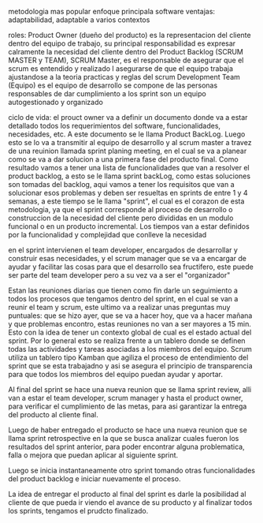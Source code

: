 metodologia mas popular
enfoque principala software
ventajas: adaptabilidad, adaptable a varios contextos

roles: 
Product Owner (dueño del producto) es la representacion del cliente dentro del equipo de trabajo, su principal responsabilidad es expresar calramente la necesidad del cliente dentro del Product Backlog (SCRUM MASTER y TEAM), 
SCRUM Master, es el responsable de asegurar que el scrum es entendido y realizado l asegurarse de que el equipo trabaja ajustandose a la teoria practicas y reglas del scrum
Development Team (Equipo) es el equipo de desarrollo se compone de las personas responsables de dar cumplimiento a los sprint son un equipo autogestionado y organizado


ciclo de vida:
el prouct owner va a definir un documento donde va a estar detallado todos los requerimientos del software, funcionalidades, necesidades, etc. A este documento se le llama Product BackLog.
Luego esto se lo va a transmitir al equipo de desarrollo y al scrum master a travez de una reuinion llamada sprint planing meeting, en el cual se va a planear como se va a dar solucion a una primera fase del producto final. Como resultado vamos a tener una lista de funcionalidades que van a resolver el product backlog, a esto se le llama sprint backLog, como estas soluciones son tomadas del backlog, aqui vamos a tener los requisitos que van a solucionar esos problemas y deben ser resueltas en sprints de entre 1 y 4 semanas, a este tiempo se le llama "sprint", el cual es el corazon de esta metodologia, ya que el sprint corresponde al proceso de desarrollo o construccion de la necesidad del cliente pero divididas en un modulo funcional o en un producto incremental. Los tiempos van a estar definidos por la funcionalidad y complejidad que conlleve la necesidad

en el sprint intervienen el team developer, encargados de desarrollar y construir esas necesidades, y el scrum manager que se va a encargar de ayudar y facilitar las cosas para que el desarrollo sea fructifero, este puede ser parte del team developer pero a su vez va a ser el "organizador"

Estan las reuniones diarias que tienen como fin darle un seguimiento a todos los procesos que tengamos dentro del sprint, en el cual se van a reunir el team y scrum, este ultimo va a realizar unas preguntas muy puntuales: que se hizo ayer, que se va a hacer hoy, que va a hacer mañana y que problemas encontro, estas reuniones no van a ser mayores a 15 min. Esto con la idea de tener un contexto global de cual es el estado actual del sprint. Por lo general esto se realiza frente a un tablero donde se definen todas las actividades y tareas asociadas a los miembros del equipo. Scrum utiliza un tablero tipo Kamban que agiliza el proceso de entendimiento del sprint que se esta trabajadno y asi se asegura el principio de transparencia para que todos los miembros del equipo puedan ayudar y aportar. 

Al final del sprint se hace una nueva reunion que se llama sprint review, alli van a estar el team developer, scrum manager y hasta el product owner, para verificar el cumplimiento de las metas, para asi garantizar la entrega del producto al cliente final.

Luego de haber entregado el producto se hace una nueva reunion que se llama sprint retrospective en la que se busca analizar cuales fueron los resultados del sprint anterior, para poder encontrar alguna problematica, falla o mejora que puedan aplicar al siguiente sprint.

Luego se inicia instantaneamente otro sprint tomando otras funcionalidades del product backlog e iniciar nuevamente el proceso.

La idea de entregar el producto al final del sprint es darle la posibilidad al cliente de que pueda ir viendo el avance de su producto y al finalizar todos los sprints, tengamos el prudcto finalizado.